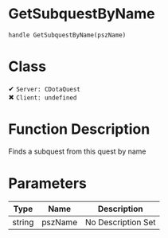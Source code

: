# GetSubquestByName
```
handle GetSubquestByName(pszName)
```
# Class
✔ `Server: CDotaQuest`  
✖ `Client: undefined`  

# Function Description
Finds a subquest from this quest by name
# Parameters
Type|Name|Description
--|--|--
string|pszName|No Description Set
